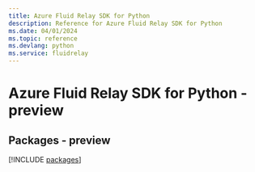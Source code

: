 ```yaml
---
title: Azure Fluid Relay SDK for Python
description: Reference for Azure Fluid Relay SDK for Python
ms.date: 04/01/2024
ms.topic: reference
ms.devlang: python
ms.service: fluidrelay
---
```

# Azure Fluid Relay SDK for Python - preview
## Packages - preview
[!INCLUDE [packages](fluid-relay-index.md)]